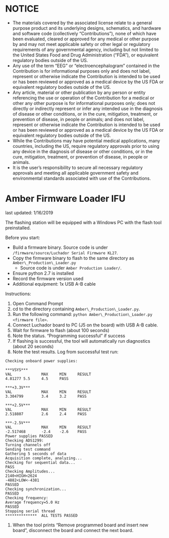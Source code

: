 # NOTICE
* The materials covered by the associated license relate to a general purpose product and its underlying designs, schematics, and hardware and software code (collectively “Contributions”), none of which have been evaluated, cleared or approved for any medical or other purpose by and may not meet applicable safety or other legal or regulatory requirements of any governmental agency, including but not limited to the United States Food and Drug Administration (“FDA”), or equivalent regulatory bodies outside of the US.
* Any use of the term “EEG” or “electroencephalogram” contained in the Contribution is for informational purposes only and does not label, represent or otherwise indicate the Contribution is intended to be used or has been reviewed or approved as a medical device by the US FDA or equivalent regulatory bodies outside of the US.
* Any article, material or other publication by any person or entity referencing the use or operation of the Contribution for a medical or other any other purpose is for informational purposes only; does not directly or indirectly represent or infer any intended use in the diagnosis of disease or other conditions, or in the cure, mitigation, treatment, or prevention of disease, in people or animals; and does not label, represent or otherwise indicate the Contribution is intended to be used or has been reviewed or approved as a medical device by the US FDA or equivalent regulatory bodies outside of the US.
* While the Contributions may have potential medical applications, many countries, including the US, require regulatory approvals prior to using any device in the diagnosis of disease or other conditions, or in the cure, mitigation, treatment, or prevention of disease, in people or animals.
* It is the user’s responsibility to secure all necessary regulatory approvals and meeting all applicable government safety and environmental standards associated with use of the Contributions.

# Amber Firmware Loader IFU

last updated: 1/16/2019

The flashing station will be equipped with a Windows PC with the flash tool preinstalled.

Before you start:


*   Build a firmware binary. Source code is under `/firmware/source/Luchador Serial Firmware KL27`.
*   Copy the firmware binary to flash to the same directory as `Amber\_Production\_Loader.py`
    *   Source code is under `Amber Production Loader/`.
*   Ensure python 2.7 is installed
*   Record the firmware version used
*   Additional equipment: 1x USB A-B cable

Instructions:

1. Open Command Prompt
2. cd to the directory containing `Amber\_Production\_Loader.py`.
3. Run the following command: `python Amber\_Production\_Loader.py <firmware file>`.
4. Connect Luchador board to PC (J5 on the board) with USB A-B cable.
5. Wait for firmware to flash (about 100 seconds)
6. Note the status. “Programming successful” if success
7. If flashing is successful, the tool will automatically run diagnostics (about 20 seconds)
8. Note the test results. Log from successful test run:

```
Checking onboard power supplies:

***VSYS***
VAL             MAX     MIN     RESULT
4.81277 5.5     4.5     PASS

***+3.3V***
VAL             MAX     MIN     RESULT
3.304799        3.4     3.2     PASS

***+2.5V***
VAL             MAX     MIN     RESULT
2.518807        2.6     2.4     PASS

***-2.5V***
VAL             MAX     MIN     RESULT
-2.517468       -2.4    -2.6    PASS
Power supplies PASSED
Checking ADS1299:
Turning channels off
Sending test command
Gathering 5 seconds of data
Acquisition complete, analyzing...
Checking for sequential data...
PASS
Checking Amplitudes...
2140<HIGH<2624
-4882<LOW<-4381
PASSED
Checking synchronization...
PASSED
Checking frequency:
Average frequency=5.0 Hz
PASSED
Stopping serial thread
**************  ALL TESTS PASSED
```


1. When the tool prints “Remove programmed board and insert new board”, disconnect the board and connect the next board.
